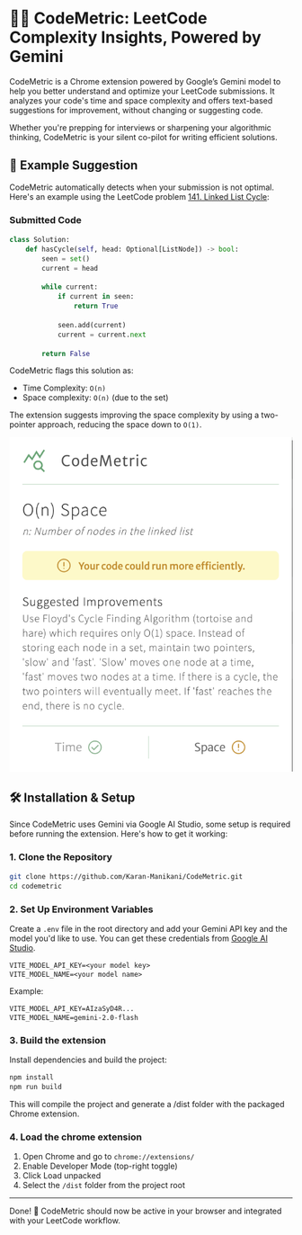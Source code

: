 # 🧑‍💻 CodeMetric: LeetCode Complexity Insights, Powered by Gemini

CodeMetric is a Chrome extension powered by Google’s Gemini model to help you better understand and optimize your LeetCode submissions. It analyzes your code's time and space complexity and offers text-based suggestions for improvement, without changing or suggesting code.

Whether you're prepping for interviews or sharpening your algorithmic thinking, CodeMetric is your silent co-pilot for writing efficient solutions.

## 💬 Example Suggestion

CodeMetric automatically detects when your submission is not optimal. Here's an example using the LeetCode problem <a href="">141. Linked List Cycle</a>:

### Submitted Code

```python
class Solution:
    def hasCycle(self, head: Optional[ListNode]) -> bool:
        seen = set()
        current = head

        while current:
            if current in seen:
                return True

            seen.add(current)
            current = current.next

        return False
```

CodeMetric flags this solution as:

- Time Complexity: `O(n)`
- Space complexity: `O(n)` (due to the set)

The extension suggests improving the space complexity by using a two-pointer approach, reducing the space down to `O(1)`.

<img src="./screenshots/space.png" />

## 🛠️ Installation & Setup

Since CodeMetric uses Gemini via Google AI Studio, some setup is required before running the extension. Here's how to get it working:

### 1. Clone the Repository

```bash
git clone https://github.com/Karan-Manikani/CodeMetric.git
cd codemetric
```

### 2. Set Up Environment Variables

Create a `.env` file in the root directory and add your Gemini API key and the model you'd like to use. You can get these credentials from <a href="https://aistudio.google.com/">Google AI Studio</a>.

```env
VITE_MODEL_API_KEY=<your model key>
VITE_MODEL_NAME=<your model name>
```

Example:

```env
VITE_MODEL_API_KEY=AIzaSyD4R...
VITE_MODEL_NAME=gemini-2.0-flash
```

### 3. Build the extension

Install dependencies and build the project:

```bash
npm install
npm run build
```

This will compile the project and generate a /dist folder with the packaged Chrome extension.

### 4. Load the chrome extension

1. Open Chrome and go to `chrome://extensions/`
2. Enable Developer Mode (top-right toggle)
3. Click Load unpacked
4. Select the `/dist` folder from the project root

---

Done! 🎉 CodeMetric should now be active in your browser and integrated with your LeetCode workflow.
